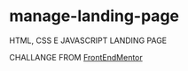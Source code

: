 # manage-landing-page

HTML, CSS E JAVASCRIPT LANDING PAGE

CHALLANGE FROM  <a href="https://www.frontendmentor.io/challenges/manage-landing-page-SLXqC6P5" target="_blank">FrontEndMentor</a>
